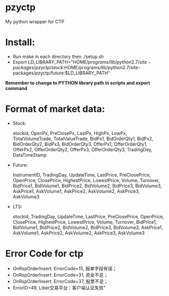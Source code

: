 pzyctp
======

My python wrapper for CTP

Install:
========
* Run make in each directory then ./setup.sh
* Export LD_LIBRARY_PATH="$HOME/programs/lib/python2.7/site-packages/pzyctp/stock:$HOME/programs/lib/python2.7/site-packages/pzyctp/future:$LD_LIBRARY_PATH"

**Remember to change to PYTHON library path in scripts and export command**


Format of market data:
=============================
* Stock:  
	
	stockid, OpenPx, PreClosePx, LastPx, HighPx, LowPx, TotalVolumeTrade, TotalValueTrade, BidPx1, BidOrderQty1, BidPx2, BidOrderQty2, BidPx3, BidOrderQty3, OfferPx1, OfferOrderQty1, OfferPx2, OfferOrderQty2, OfferPx3, OfferOrderQty3, TradingDay, DataTimeStamp

* Future:

	InstrumentID, TradingDay, UpdateTime, LastPrice, PreClosePrice, OpenPrice, ClosePrice, HighestPrice, LowestPrice, Volume, Turnover, BidPrice1, BidVolume1, BidPrice2, BidVolume2, BidPrice3, BidVolume3, AskPrice1, AskVolume1, AskPrice2, AskVolume2, AskPrice3, AskVolume3

* LTS:

	stockid, TradingDay, UpdateTime, LastPrice, PreClosePrice, OpenPrice, ClosePrice, HighestPrice, LowestPrice, Volume, Turnover, BidPrice1, BidVolume1, BidPrice2, BidVolume2, BidPrice3, BidVolume3, AskPrice1, AskVolume1, AskPrice2, AskVolume2, AskPrice3, AskVolume3


Error Code for ctp
==================
* OnRspOrderInsert: ErrorCode=15, 报单字段有误；
* OnRspOrderInsert: ErrorCode=31, 资金不足；
* OnRspOrderInsert: ErrorCode=37, 股票不足；
* ErrorID=49, Liber交易平台：客户端认证失败"
